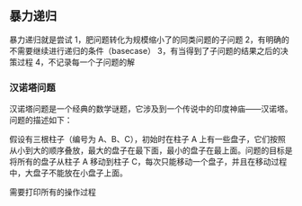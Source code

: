 ## 暴力递归

暴力递归就是尝试
1，肥问题转化为规模缩小了的同类问题的子问题
2，有明确的不需要继续进行递归的条件（basecase）
3，有当得到了子问题的结果之后的决策过程
4，不记录每一个子问题的解

### 汉诺塔问题

汉诺塔问题是一个经典的数学谜题，它涉及到一个传说中的印度神庙——汉诺塔。问题的描述如下：

假设有三根柱子（编号为 A、B、C），初始时在柱子 A 上有一些盘子，它们按照从小到大的顺序叠放，最大的盘子在最下面，最小的盘子在最上面。问题的目标是将所有的盘子从柱子 A 移动到柱子 C，每次只能移动一个盘子，并且在移动过程中，大盘子不能放在小盘子上面。

需要打印所有的操作过程

